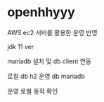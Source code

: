# openhhyyy

AWS ec2 서버를 활용한 운영 반영

jdk 11 ver

mariadb 설치 및 db client 연동

로컬 db h2
운영 db mariadb

운영 로컬 동작 확인
